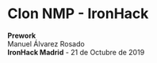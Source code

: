 # Clon NMP - IronHack

<b>Prework</b> <br>
Manuel Álvarez Rosado <br>
<b>IronHack Madrid</b> - 21 de Octubre de 2019
